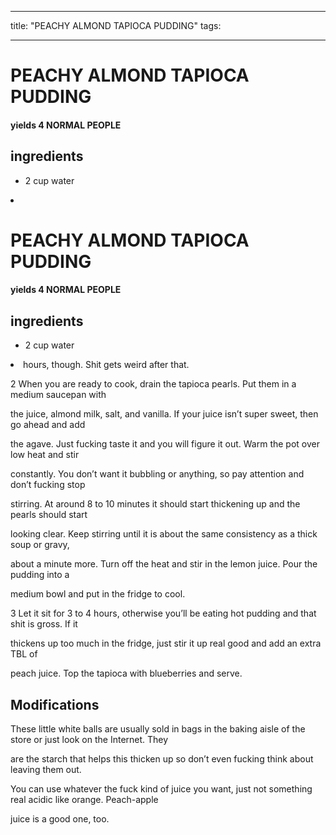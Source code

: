
---
title: "PEACHY ALMOND TAPIOCA PUDDING"
tags:

---
# PEACHY ALMOND TAPIOCA PUDDING



#### yields  4 NORMAL PEOPLE


## ingredients
* 2 cup water 
<li 
---
title: "PEACHY ALMOND TAPIOCA PUDDING"
tags:

---
# PEACHY ALMOND TAPIOCA PUDDING



#### yields  4 NORMAL PEOPLE


## ingredients
* 2 cup water 
<li  go more than 16

hours, though. Shit gets weird after that.

2 When you are ready to cook, drain the tapioca pearls. Put them in a medium saucepan with

the juice, almond milk, salt, and vanilla. If your juice isn’t super sweet, then go ahead and add

the agave. Just fucking taste it and you will figure it out. Warm the pot over low heat and stir

constantly. You don’t want it bubbling or anything, so pay attention and don’t fucking stop

stirring. At around 8 to 10 minutes it should start thickening up and the pearls should start

looking clear. Keep stirring until it is about the same consistency as a thick soup or gravy,

about a minute more. Turn off the heat and stir in the lemon juice. Pour the pudding into a

medium bowl and put in the fridge to cool.

3 Let it sit for 3 to 4 hours, otherwise you’ll be eating hot pudding and that shit is gross. If it

thickens up too much in the fridge, just stir it up real good and add an extra TBL of

peach juice. Top the tapioca with blueberries and serve.



## Modifications
These little white balls are usually sold in bags in the baking aisle of the store or just look on the Internet. They

are the starch that helps this thicken up so don’t even fucking think about leaving them out.

 You can use whatever the fuck kind of juice you want, just not something real acidic like orange. Peach-apple

juice is a good one, too.




